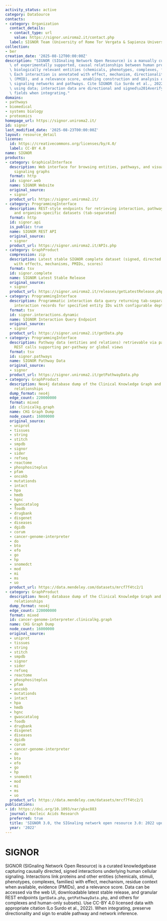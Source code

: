 ```yaml
---
activity_status: active
category: DataSource
contacts:
- category: Organization
  contact_details:
  - contact_type: url
    value: https://signor.uniroma2.it/contact.php
  label: SIGNOR Team (University of Rome Tor Vergata & Sapienza University of Rome)
collection:
- ber
creation_date: '2025-08-12T00:00:00Z'
description: "SIGNOR (SIGnaling Network Open Resource) is a manually curated repository\
  \ of experimentally supported, causal relationships between human proteins and other\
  \ biologically relevant entities (chemicals, phenotypes, complexes, families, stimuli).\
  \ Each interaction is annotated with effect, mechanism, directionality, evidence\
  \ (PMID), and a relevance score, enabling construction and analysis of signed, directed\
  \ signaling networks and pathways. Cite SIGNOR (Lo Surdo et al., 2022 NAR) when\
  \ using data; interaction data are directional and signed\u2014verify effect/mechanism\
  \ fields when integrating."
domains:
- pathways
- biomedical
- systems biology
- proteomics
homepage_url: https://signor.uniroma2.it/
id: signor
last_modified_date: '2025-08-23T00:00:00Z'
layout: resource_detail
license:
  id: https://creativecommons.org/licenses/by/4.0/
  label: CC-BY 4.0
name: SIGNOR
products:
- category: GraphicalInterface
  description: Web interface for browsing entities, pathways, and visualizing causal
    signaling graphs
  format: http
  id: signor.web
  name: SIGNOR Website
  original_source:
  - signor
  product_url: https://signor.uniroma2.it/
- category: ProgrammingInterface
  description: REST-style endpoints for retrieving interaction, pathway, complex,
    and organism-specific datasets (tab-separated)
  format: http
  id: signor.api
  is_public: true
  name: SIGNOR REST API
  original_source:
  - signor
  product_url: https://signor.uniroma2.it/APIs.php
- category: GraphProduct
  compression: zip
  description: Latest stable SIGNOR complete dataset (signed, directed causal interactions
    with effects, mechanisms, PMIDs, scores)
  format: tsv
  id: signor.complete
  name: SIGNOR Latest Stable Release
  original_source:
  - signor
  product_url: https://signor.uniroma2.it/releases/getLatestRelease.php
- category: ProgrammingInterface
  description: Programmatic interaction data query returning tab-separated causal
    interaction records for specified entity IDs with configurable depth and type
  format: tsv
  id: signor.interactions.dynamic
  name: SIGNOR Interaction Query Endpoint
  original_source:
  - signor
  product_url: https://signor.uniroma2.it/getData.php
- category: ProgrammingInterface
  description: Pathway data (entities and relations) retrievable via parameterized
    REST calls supporting per-pathway or global views
  format: tsv
  id: signor.pathways
  name: SIGNOR Pathway Data
  original_source:
  - signor
  product_url: https://signor.uniroma2.it/getPathwayData.php
- category: GraphProduct
  description: Neo4j database dump of the Clinical Knowledge Graph and additional
    relationships
  dump_format: neo4j
  edge_count: 220000000
  format: mixed
  id: clinicalkg.graph
  name: CKG Graph Dump
  node_count: 16000000
  original_source:
  - uniprot
  - tissues
  - string
  - stitch
  - smpdb
  - signor
  - sider
  - refseq
  - reactome
  - phosphositeplus
  - pfam
  - oncokb
  - mutationds
  - intact
  - hpa
  - hmdb
  - hgnc
  - gwascatalog
  - foodb
  - drugbank
  - disgenet
  - diseases
  - dgidb
  - corum
  - cancer-genome-interpreter
  - do
  - bto
  - efo
  - go
  - hp
  - snomedct
  - mod
  - mi
  - ms
  - uo
  product_url: https://data.mendeley.com/datasets/mrcf7f4tc2/1
- category: GraphProduct
  description: Neo4j database dump of the Clinical Knowledge Graph and additional
    relationships
  dump_format: neo4j
  edge_count: 220000000
  format: mixed
  id: cancer-genome-interpreter.clinicalkg.graph
  name: CKG Graph Dump
  node_count: 16000000
  original_source:
  - uniprot
  - tissues
  - string
  - stitch
  - smpdb
  - signor
  - sider
  - refseq
  - reactome
  - phosphositeplus
  - pfam
  - oncokb
  - mutationds
  - intact
  - hpa
  - hmdb
  - hgnc
  - gwascatalog
  - foodb
  - drugbank
  - disgenet
  - diseases
  - dgidb
  - corum
  - cancer-genome-interpreter
  - do
  - bto
  - efo
  - go
  - hp
  - snomedct
  - mod
  - mi
  - ms
  - uo
  product_url: https://data.mendeley.com/datasets/mrcf7f4tc2/1
publications:
- id: https://doi.org/10.1093/nar/gkac883
  journal: Nucleic Acids Research
  preferred: true
  title: 'SIGNOR 3.0, the SIGnaling network open resource 3.0: 2022 update'
  year: '2022'
---
```

# SIGNOR

SIGNOR (SIGnaling Network Open Resource) is a curated knowledgebase capturing causally directed, signed interactions underlying human cellular signaling. Interactions link proteins and other entities (chemicals, stimuli, phenotypes, complexes, families) with effect, mechanism, residue context when available, evidence (PMIDs), and a relevance score. Data can be accessed via the web UI, downloadable latest stable release, and granular REST endpoints (`getData.php`, `getPathwayData.php`, and others for complexes and human-only subsets). Use CC-BY 4.0 licensed data with appropriate citation (Lo Surdo et al., 2022). When integrating, preserve directionality and sign to enable pathway and network inference.